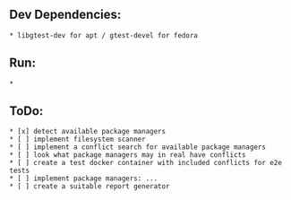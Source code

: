 ## Dev Dependencies:
    * libgtest-dev for apt / gtest-devel for fedora

## Run:
    * 

## ToDo:
    * [x] detect available package managers
    * [ ] implement filesystem scanner
    * [ ] implement a conflict search for available package managers
    * [ ] look what package managers may in real have conflicts
    * [ ] create a test docker container with included conflicts for e2e tests
    * [ ] implement package managers: ...
    * [ ] create a suitable report generator